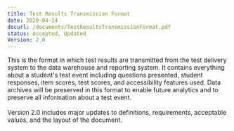 ```yaml
---
title: Test Results Transmission Format
date: 2020-04-14
docurl: /documents/TestResultsTransmissionFormat.pdf
status: Accepted, Updated
Version: 2.0
---
```

This is the format in which test results are transmitted from the test delivery system to the data warehouse and reporting system. It contains everything about a student's test event including questions presented, student responses, item scores, test scores, and accessibility features used. Data archives will be preserved in this format to enable future analytics and to preserve all information about a test event.<br/>
<br/>
Version 2.0 includes major updates to definitions, requirements, acceptable values, and the layout of the document.
<br/>